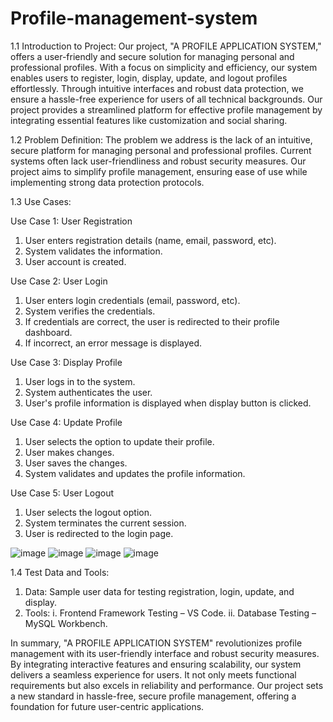 # Profile-management-system

1.1 Introduction to Project:
Our project, "A PROFILE APPLICATION SYSTEM," offers a user-friendly and secure solution for managing personal and professional profiles. With a focus on simplicity and efficiency, our system enables users to register, login, display, update, and logout profiles effortlessly. Through intuitive interfaces and robust data protection, we ensure a hassle-free experience for users of all technical backgrounds. Our project provides a streamlined platform for effective profile management by integrating essential features like customization and social sharing.

1.2 Problem Definition:
The problem we address is the lack of an intuitive, secure platform for managing personal and professional profiles. Current systems often lack user-friendliness and robust security measures. Our project aims to simplify profile management, ensuring ease of use while implementing strong data protection protocols.

1.3	Use Cases:

Use Case 1: User Registration
1. User enters registration details (name, email, password, etc).
2. System validates the information.
3. User account is created.

Use Case 2: User Login
1. User enters login credentials (email, password, etc).
2. System verifies the credentials.
3. If credentials are correct, the user is redirected to their profile dashboard.
4. If incorrect, an error message is displayed.
   
Use Case 3: Display Profile
1. User logs in to the system.
2. System authenticates the user.
3. User's profile information is displayed when display button is clicked.
   
Use Case 4: Update Profile
1. User selects the option to update their profile.
2. User makes changes.
3. User saves the changes.
4. System validates and updates the profile information.
   
Use Case 5: User Logout
1. User selects the logout option.
2. System terminates the current session.
3. User is redirected to the login page.

![image](https://github.com/khuship23/Profile-management-system/assets/129517420/8b1a2905-2be2-4da5-9105-0a764c7d9caa)
![image](https://github.com/khuship23/Profile-management-system/assets/129517420/bf3a82bc-ba04-419a-bcfe-2848846a72d8)
![image](https://github.com/khuship23/Profile-management-system/assets/129517420/da49276b-0f4d-43af-a9e1-8490d1cef405)
![image](https://github.com/khuship23/Profile-management-system/assets/129517420/5820c37d-5222-4dd8-a254-9d4dbba3204b)

1.4	Test Data and Tools:
1.	Data:
Sample user data for testing registration, login, update, and display.
2.	Tools:
i.	Frontend Framework Testing – VS Code.
ii.	Database Testing – MySQL Workbench.

In summary, "A PROFILE APPLICATION SYSTEM" revolutionizes profile management with its user-friendly interface and robust security measures. By integrating interactive features and ensuring scalability, our system delivers a seamless experience for users. It not only meets functional requirements but also excels in reliability and performance. Our project sets a new standard in hassle-free, secure profile management, offering a foundation for future user-centric applications.
